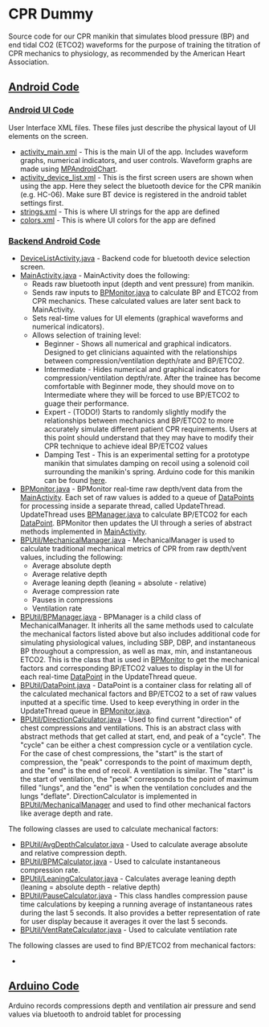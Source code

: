 # CPR Dummy
Source code for our CPR manikin that simulates blood pressure (BP) and end tidal CO2 (ETCO2) waveforms for the purpose of training the titration of CPR mechanics to physiology, as recommended by the American Heart Association.

## [Android Code](app/src/main)
### [Android UI Code](app/src/main/res)
User Interface XML files. These files just describe the physical layout of UI elements on the screen.
* [activity_main.xml](app/src/main/res/layout/activity_main.xml) - This is the main UI of the app. Includes waveform graphs, numerical indicators, and user controls. Waveform graphs are made using [MPAndroidChart](https://github.com/PhilJay/MPAndroidChart).
* [activity_device_list.xml](/app/src/main/res/layout/activity_device_list.xml) - This is the first screen users are shown when using the app. Here they select the bluetooth device for the CPR manikin (e.g. HC-06). Make sure BT device is registered in the android tablet settings first.
* [strings.xml](app/src/main/res/values/strings.xml) - This is where UI strings for the app are defined
* [colors.xml](app/src/main/res/values/colors.xml) - This is where UI colors for the app are defined

### [Backend Android Code](src/main/java/com/application/nick/cprdummy)

* [DeviceListActivity.java](app/src/main/java/com/application/nick/cprdummy/DeviceListActivity.java) - Backend code for bluetooth device selection screen. 
* [MainActivity.java](app/src/main/java/com/application/nick/cprdummy/MainActivity.java) - MainActivity does the following:
  * Reads raw bluetooth input (depth and vent pressure) from manikin. 
  * Sends raw inputs to [BPMonitor.java](app/src/main/java/com/application/nick/cprdummy/BPMonitor.java) to calculate BP and ETCO2 from CPR mechanics. These calculated values are later sent back to MainActivity. 
  * Sets real-time values for UI elements (graphical waveforms and numerical indicators). 
  * Allows selection of training level:
    * Beginner - Shows all numerical and graphical indicators. Designed to get clinicians aquainted with the relationships between compression/ventilation depth/rate and BP/ETCO2.
    * Intermediate - Hides numerical and graphical indicators for compression/ventilation depth/rate. After the trainee has become comfortable with Beginner mode, they should move on to Intermediate where they will be forced to use BP/ETCO2 to guage their performance.
    * Expert - (TODO!) Starts to randomly slightly modify the relationships between mechanics and BP/ETCO2 to more accurately simulate different patient CPR requirements. Users at this point should understand that they may have to modify their CPR technique to achieve ideal BP/ETCO2 values
    * Damping Test - This is an experimental setting for a prototype manikin that simulates damping on recoil using a solenoid coil surrounding the manikin's spring. Arduino code for this manikin can be found [here](https://github.com/njwidmann/MoldingManikin).
* [BPMonitor.java](app/src/main/java/com/application/nick/cprdummy/BPMonitor.java) - BPMonitor real-time raw depth/vent data from the [MainActivity](app/src/main/java/com/application/nick/cprdummy/MainActivity.java). Each set of raw values is added to a queue of [DataPoints](app/src/main/java/com/application/nick/cprdummy/BPUtil/DataPoint.java) for processing inside a separate thread, called UpdateThread. UpdateThread uses [BPManager.java](app/src/main/java/com/application/nick/cprdummy/BPUtil/BPManager.java) to calculate BP/ETCO2 for each [DataPoint](app/src/main/java/com/application/nick/cprdummy/BPUtil/DataPoint.java). BPMonitor then updates the UI through a series of abstract methods implemented in [MainActivity](app/src/main/java/com/application/nick/cprdummy/MainActivity.java).
* [BPUtil/MechanicalManager.java](app/src/main/java/com/application/nick/cprdummy/BPUtil/MechanicalManager.java) - MechanicalManager is used to calculate traditional mechanical metrics of CPR from raw depth/vent values, including the following:
  * Average absolute depth
  * Average relative depth
  * Average leaning depth (leaning = absolute - relative)
  * Average compression rate
  * Pauses in compressions
  * Ventilation rate
* [BPUtil/BPManager.java](app/src/main/java/com/application/nick/cprdummy/BPUtil/BPManager.java) - BPManager is a child class of MechanicalManager. It inherits all the same methods used to calculate the mechanical factors listed above but also includes additional code for simulating physiological values, including SBP, DBP, and instantaneous BP throughout a compression, as well as max, min, and instantaneous ETCO2. This is the class that is used in [BPMonitor](app/src/main/java/com/application/nick/cprdummy/BPMonitor.java) to get the mechanical factors and corresponding BP/ETCO2 values to display in the UI for each real-time [DataPoint](app/src/main/java/com/application/nick/cprdummy/BPUtil/DataPoint.java) in the UpdateThread queue.
* [BPUtil/DataPoint.java](app/src/main/java/com/application/nick/cprdummy/BPUtil/DataPoint.java) - DataPoint is a container class for relating all of the calculated mechanical factors and BP/ETCO2 to a set of raw values inputted at a specific time. Used to keep everything in order in the UpdateThread queue in [BPMonitor.java](app/src/main/java/com/application/nick/cprdummy/BPMonitor.java). 
* [BPUtil/DirectionCalculator.java](app/src/main/java/com/application/nick/cprdummy/BPUtil/DirectionCalculator.java) - Used to find current "direction" of chest compressions and ventilations. This is an abstract class with abstract methods that get called at start, end, and peak of a "cycle". The "cycle" can be either a chest compression cycle or a ventilation cycle. For the case of chest compressions, the "start" is the start of compression, the "peak" corresponds to the point of maximum depth, and the "end" is the end of recoil. A ventilation is similar. The "start" is the start of ventilation, the "peak" corresponds to the point of maximum filled "lungs", and the "end" is when the ventilation concludes and the lungs "deflate". DirectionCalculator is implemented in [BPUtil/MechanicalManager](app/src/main/java/com/application/nick/cprdummy/BPUtil/MechanicalManager.java) and used to find other mechanical factors like average depth and rate. 

The following classes are used to calculate mechanical factors:

* [BPUtil/AvgDepthCalculator.java](app/src/main/java/com/application/nick/cprdummy/BPUtil/AvgDepthCalculator.java) - Used to calculate average absolute and relative compression depth. 
* [BPUtil/BPMCalculator.java](app/src/main/java/com/application/nick/cprdummy/BPUtil/BPMCalculator.java) - Used to calculate instantaneous compression rate.
* [BPUtil/LeaningCalculator.java](app/src/main/java/com/application/nick/cprdummy/BPUtil/LeaningCalculator.java) - Calculates average leaning depth (leaning = absolute depth - relative depth)
* [BPUtil/PauseCalculator.java](app/src/main/java/com/application/nick/cprdummy/BPUtil/PauseCalculator.java) - This class handles compression pause time calculations by keeping a running average of instantaneous rates during the last 5 seconds. It also provides a better representation of rate for user display because it averages it over the last 5 seconds.
* [BPUtil/VentRateCalculator.java](app/src/main/java/com/application/nick/cprdummy/BPUtil/VentRateCalculator.java) - Used to calculate ventilation rate

The following classes are used to find BP/ETCO2 from mechanical factors:

* 

## [Arduino Code](CPR_Dummy_Arduino_Code/CPR_Dummy_Arduino_Code.ino)
Arduino records compressions depth and ventilation air pressure and send values via bluetooth to android tablet for processing
